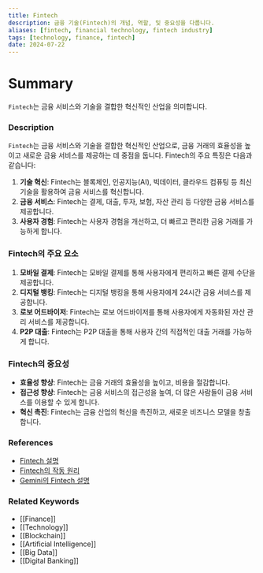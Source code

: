 ```yaml
---
title: Fintech
description: 금융 기술(Fintech)의 개념, 역할, 및 중요성을 다룹니다.
aliases: [fintech, financial technology, fintech industry]
tags: [technology, finance, fintech]
date: 2024-07-22
---
```

# Summary

`Fintech`는 금융 서비스와 기술을 결합한 혁신적인 산업을 의미합니다.

### Description

`Fintech`는 금융 서비스와 기술을 결합한 혁신적인 산업으로, 금융 거래의 효율성을 높이고 새로운 금융 서비스를 제공하는 데 중점을 둡니다. Fintech의 주요 특징은 다음과 같습니다:

1. **기술 혁신**: Fintech는 블록체인, 인공지능(AI), 빅데이터, 클라우드 컴퓨팅 등 최신 기술을 활용하여 금융 서비스를 혁신합니다.
2. **금융 서비스**: Fintech는 결제, 대출, 투자, 보험, 자산 관리 등 다양한 금융 서비스를 제공합니다.
3. **사용자 경험**: Fintech는 사용자 경험을 개선하고, 더 빠르고 편리한 금융 거래를 가능하게 합니다.

### Fintech의 주요 요소

1. **모바일 결제**: Fintech는 모바일 결제를 통해 사용자에게 편리하고 빠른 결제 수단을 제공합니다.
2. **디지털 뱅킹**: Fintech는 디지털 뱅킹을 통해 사용자에게 24시간 금융 서비스를 제공합니다.
3. **로보 어드바이저**: Fintech는 로보 어드바이저를 통해 사용자에게 자동화된 자산 관리 서비스를 제공합니다.
4. **P2P 대출**: Fintech는 P2P 대출을 통해 사용자 간의 직접적인 대출 거래를 가능하게 합니다.

### Fintech의 중요성

- **효율성 향상**: Fintech는 금융 거래의 효율성을 높이고, 비용을 절감합니다.
- **접근성 향상**: Fintech는 금융 서비스의 접근성을 높여, 더 많은 사람들이 금융 서비스를 이용할 수 있게 합니다.
- **혁신 촉진**: Fintech는 금융 산업의 혁신을 촉진하고, 새로운 비즈니스 모델을 창출합니다.

### References

- [Fintech 설명](https://en.wikipedia.org/wiki/Fintech)
- [Fintech의 작동 원리](https://ethereum.org/en/glossary/#fintech)
- [Gemini의 Fintech 설명](https://www.gemini.com/cryptopedia/search?query=fintech)

### Related Keywords

- [[Finance]]
- [[Technology]]
- [[Blockchain]]
- [[Artificial Intelligence]]
- [[Big Data]]
- [[Digital Banking]]
